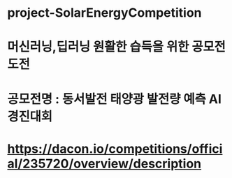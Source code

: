 # project-SolarEnergyCompetition

# 머신러닝,딥러닝 원활한 습득을 위한 공모전 도전

# 공모전명 : 동서발전 태양광 발전량 예측 AI 경진대회

# https://dacon.io/competitions/official/235720/overview/description
